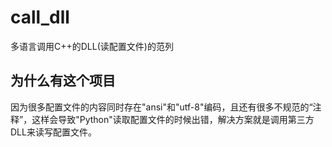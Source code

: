 # call_dll
多语言调用C++的DLL(读配置文件)的范列

## 为什么有这个项目
因为很多配置文件的内容同时存在"ansi"和"utf-8"编码，且还有很多不规范的“注释”，这样会导致"Python"读取配置文件的时候出错，解决方案就是调用第三方DLL来读写配置文件。
